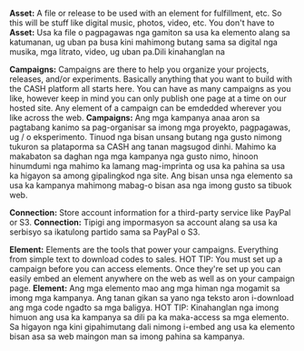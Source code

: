 **Asset:** A file or release to be used with an element for fulfillment, etc. So this will be stuff like digital music, photos, video, etc. You don't have to 
**Asset:** Usa ka file o pagpagawas nga gamiton sa usa ka elemento alang sa katumanan, ug uban pa busa kini mahimong butang sama sa digital nga musika, mga litrato, video, ug uban pa.Dili kinahanglan na

**Campaigns:** Campaigns are there to help you organize your projects, releases, and/or experiments. Basically anything that you want to build with the CASH platform all starts here. You can have as many campaigns as you like, however keep in mind you can only publish one page at a time on our hosted site. Any element of a campaign can be emdedded wherever you like across the web. 
**Campaigns:** Ang mga kampanya anaa aron sa pagtabang kanimo sa pag-organisar sa imong mga proyekto, pagpagawas, ug / o eksperimento. Tinuod nga bisan unsang butang nga gusto nimong tukuron sa plataporma sa CASH ang tanan magsugod dinhi. Mahimo ka makabaton sa daghan nga mga kampanya nga gusto nimo, hinoon hinumdumi nga mahimo ka lamang mag-imprinta og usa ka pahina sa usa ka higayon sa among gipalingkod nga site. Ang bisan unsa nga elemento sa usa ka kampanya mahimong mabag-o bisan asa nga imong gusto sa tibuok web. 

**Connection:** Store account information for a third-party service like PayPal or S3.
**Connection:** Tipigi ang impormasyon sa account alang sa usa ka serbisyo sa ikatulong partido sama sa PayPal o S3.

**Element:** Elements are the tools that power your campaigns. Everything from simple text to download codes to sales. HOT TIP: You must set up a campaign before you can access elements. Once they're set up you can easily embed an element anywhere on the web as well as on your campaign page. 
 **Element:** Ang mga elemento mao ang mga himan nga mogamit sa imong mga kampanya. Ang tanan gikan sa yano nga teksto aron i-download ang mga code ngadto sa mga baligya. HOT TIP: Kinahanglan nga imong himuon ang usa ka kampanya sa dili pa ka maka-access sa mga elemento. Sa higayon nga kini gipahimutang dali nimong i-embed ang usa ka elemento bisan asa sa web maingon man sa imong pahina sa kampanya.

